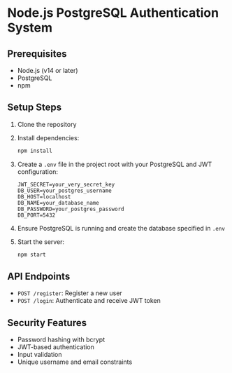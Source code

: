 # Node.js PostgreSQL Authentication System

## Prerequisites
- Node.js (v14 or later)
- PostgreSQL
- npm

## Setup Steps
1. Clone the repository
2. Install dependencies:
   ```bash
   npm install
   ```

3. Create a `.env` file in the project root with your PostgreSQL and JWT configuration:
   ```
   JWT_SECRET=your_very_secret_key
   DB_USER=your_postgres_username
   DB_HOST=localhost
   DB_NAME=your_database_name
   DB_PASSWORD=your_postgres_password
   DB_PORT=5432
   ```

4. Ensure PostgreSQL is running and create the database specified in `.env`

5. Start the server:
   ```bash
   npm start
   ```

## API Endpoints
- `POST /register`: Register a new user
- `POST /login`: Authenticate and receive JWT token

## Security Features
- Password hashing with bcrypt
- JWT-based authentication
- Input validation
- Unique username and email constraints
